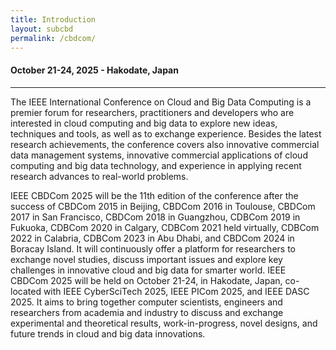 ```yaml
---
title: Introduction
layout: subcbd
permalink: /cbdcom/
---
```


<div class="row">
<div class="col-md-10 mb-5">

<h4>October 21-24, 2025 - Hakodate, Japan</h4>
<hr/>

<p>The IEEE International Conference on Cloud and Big Data Computing is a premier forum for researchers, practitioners and developers who are interested in cloud computing and big data to explore new ideas, techniques and tools, as well as to exchange experience. Besides the latest research achievements, the conference covers also innovative commercial data management systems, innovative commercial applications of cloud computing and big data technology, and experience in applying recent research advances to real-world problems.</p>

<p>
IEEE CBDCom 2025 will be the 11th edition of the conference after the success of CBDCom 2015 in Beijing, CBDCom 2016 in Toulouse, CBDCom 2017 in San Francisco, CBDCom 2018 in Guangzhou, CDBCom 2019 in Fukuoka, CDBCom 2020 in Calgary, CDBCom 2021 held virtually, CDBCom 2022 in Calabria, CDBCom 2023 in Abu Dhabi, and CBDCom 2024 in Boracay Island. It will continuously offer a platform for researchers to exchange novel studies, discuss important issues and explore key challenges in innovative cloud and big data for smarter world. IEEE CBDCom 2025 will be held on October 21-24, in Hakodate, Japan, co-located with IEEE CyberSciTech 2025, IEEE PICom 2025, and IEEE DASC 2025. It aims to bring together computer scientists, engineers and researchers from academia and industry to discuss and exchange experimental and theoretical results, work-in-progress, novel designs, and future trends in cloud and big data innovations.
</p>

</div>
</div>

